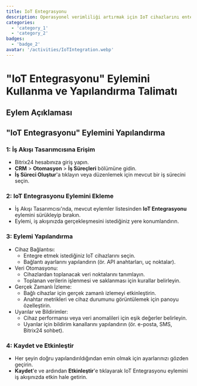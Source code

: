 ```yaml
---
title: IoT Entegrasyonu
description: Operasyonel verimliliği artırmak için IoT cihazlarını entegre edin.
categories: 
  - 'category_1'
  - 'category_2'
badges: 
  - 'badge_2'
avatar: '/activities/IoTIntegration.webp'
---
```

# "IoT Entegrasyonu" Eylemini Kullanma ve Yapılandırma Talimatı

## Eylem Açıklaması

## **"IoT Entegrasyonu" Eylemini Yapılandırma**

### 1: İş Akışı Tasarımcısına Erişim
- Bitrix24 hesabınıza giriş yapın.
- **CRM** > **Otomasyon** > **İş Süreçleri** bölümüne gidin.
- **İş Süreci Oluştur**'a tıklayın veya düzenlemek için mevcut bir iş sürecini seçin.

### 2: IoT Entegrasyonu Eylemini Ekleme
- İş Akışı Tasarımcısı'nda, mevcut eylemler listesinden **IoT Entegrasyonu** eylemini sürükleyip bırakın.
- Eylemi, iş akışınızda gerçekleşmesini istediğiniz yere konumlandırın.

### 3: Eylemi Yapılandırma
- Cihaz Bağlantısı:
  - Entegre etmek istediğiniz IoT cihazlarını seçin.
  - Bağlantı ayarlarını yapılandırın (ör. API anahtarları, uç noktalar).
- Veri Otomasyonu:
  - Cihazlardan toplanacak veri noktalarını tanımlayın.
  - Toplanan verilerin işlenmesi ve saklanması için kurallar belirleyin.
- Gerçek Zamanlı İzleme:
  - Bağlı cihazlar için gerçek zamanlı izlemeyi etkinleştirin.
  - Anahtar metrikleri ve cihaz durumunu görüntülemek için panoyu özelleştirin.
- Uyarılar ve Bildirimler:
  - Cihaz performansı veya veri anomalileri için eşik değerler belirleyin.
  - Uyarılar için bildirim kanallarını yapılandırın (ör. e-posta, SMS, Bitrix24 sohbet).

### 4: Kaydet ve Etkinleştir
- Her şeyin doğru yapılandırıldığından emin olmak için ayarlarınızı gözden geçirin.
- **Kaydet**'e ve ardından **Etkinleştir**'e tıklayarak IoT Entegrasyonu eylemini iş akışınızda etkin hale getirin.